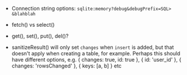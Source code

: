 * Connection string options: `sqlite:memory?debug&debugPrefix=SQL> &blahblah`

* fetch() vs select()

* get(), set(), put(), del()?

* sanitizeResult() will only set `changes` when `insert` is added, but that
doesn't apply when creating a table, for example.  Perhaps this should have
different options, e.g. { changes: true, id: true }, { id: 'user_id' },
{ changes: 'rowsChanged' }, { keys: [a, b] } etc

